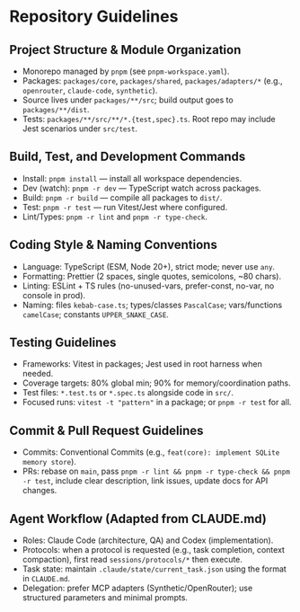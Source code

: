 # Repository Guidelines

## Project Structure & Module Organization
- Monorepo managed by `pnpm` (see `pnpm-workspace.yaml`).
- Packages: `packages/core`, `packages/shared`, `packages/adapters/*` (e.g., `openrouter`, `claude-code`, `synthetic`).
- Source lives under `packages/**/src`; build output goes to `packages/**/dist`.
- Tests: `packages/**/src/**/*.{test,spec}.ts`. Root repo may include Jest scenarios under `src/test`.

## Build, Test, and Development Commands
- Install: `pnpm install` — install all workspace dependencies.
- Dev (watch): `pnpm -r dev` — TypeScript watch across packages.
- Build: `pnpm -r build` — compile all packages to `dist/`.
- Test: `pnpm -r test` — run Vitest/Jest where configured.
- Lint/Types: `pnpm -r lint` and `pnpm -r type-check`.

## Coding Style & Naming Conventions
- Language: TypeScript (ESM, Node 20+), strict mode; never use `any`.
- Formatting: Prettier (2 spaces, single quotes, semicolons, ~80 chars).
- Linting: ESLint + TS rules (no-unused-vars, prefer-const, no-var, no console in prod).
- Naming: files `kebab-case.ts`; types/classes `PascalCase`; vars/functions `camelCase`; constants `UPPER_SNAKE_CASE`.

## Testing Guidelines
- Frameworks: Vitest in packages; Jest used in root harness when needed.
- Coverage targets: 80% global min; 90% for memory/coordination paths.
- Test files: `*.test.ts` or `*.spec.ts` alongside code in `src/`.
- Focused runs: `vitest -t "pattern"` in a package; or `pnpm -r test` for all.

## Commit & Pull Request Guidelines
- Commits: Conventional Commits (e.g., `feat(core): implement SQLite memory store`).
- PRs: rebase on `main`, pass `pnpm -r lint && pnpm -r type-check && pnpm -r test`, include clear description, link issues, update docs for API changes.

## Agent Workflow (Adapted from CLAUDE.md)
- Roles: Claude Code (architecture, QA) and Codex (implementation).
- Protocols: when a protocol is requested (e.g., task completion, context compaction), first read `sessions/protocols/*` then execute.
- Task state: maintain `.claude/state/current_task.json` using the format in `CLAUDE.md`.
- Delegation: prefer MCP adapters (Synthetic/OpenRouter); use structured parameters and minimal prompts.

